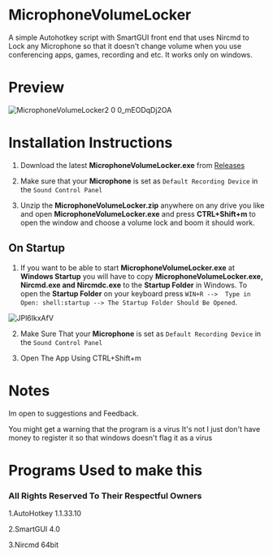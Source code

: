 # MicrophoneVolumeLocker
A simple Autohotkey script with SmartGUI front end  that uses Nircmd to Lock any Microphone so that it doesn't change volume when you use conferencing apps, games, recording and etc. It works only on windows.

# Preview

![MicrophoneVolumeLocker2 0 0_mEODqDj2OA](https://user-images.githubusercontent.com/91847985/150688603-78be47ad-eedc-4095-bdb3-7450c92edfb1.png)


# Installation Instructions

1. Download  the latest **MicrophoneVolumeLocker.exe** from [Releases](https://github.com/Javkamkrastavizi/MicrophoneVolumeLocker/releases/tag/MicrophoneVolumeLocker1.0)

2. Make sure that your **Microphone** is set as `Default Recording Device` in the `Sound Control Panel`

3. Unzip the **MicrophoneVolumeLocker.zip** anywhere on any drive you like and open **MicrophoneVolumeLocker.exe** and press **CTRL+Shift+m** to open the window and choose a volume lock and boom it should work.

## On Startup

1. If you want to be able to start **MicrophoneVolumeLocker.exe** at **Windows Startup** you will have to copy **MicrophoneVolumeLocker.exe, Nircmd.exe and Nircmdc.exe** to the **Startup Folder** in Windows. To open the **Startup Folder** on your keyboard press `WIN+R -->  Type in Open: shell:startup --> The Startup Folder Should Be Opened`.

![JPl6IkxAfV](https://user-images.githubusercontent.com/91847985/150692582-1d9efa9c-a9cc-4cce-ba8c-8bd3a692b9e8.gif)

2. Make Sure That your **Microphone** is set as `Default Recording Device` in the `Sound Control Panel`

3. Open The App Using CTRL+Shift+m

# Notes

Im open to suggestions and Feedback.

You might get a warning that the  program is a virus It's not I just don't have money to register it so that windows doesn't flag it as a virus

# Programs Used to make this 

### All Rights Reserved To Their Respectful Owners

1.AutoHotkey 1.1.33.10

2.SmartGUI 4.0

3.Nircmd 64bit

 

